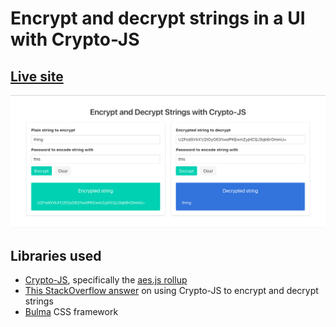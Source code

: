 # Encrypt and decrypt strings in a UI with Crypto-JS

## [Live site](http:/mindplace.github.io/encrypt-string-with-javascript/)

![site-screenshot](encrypt-screenshot.jpg)

## Libraries used

* [Crypto-JS](https://github.com/sytelus/CryptoJS), specifically the [aes.js rollup](https://github.com/sytelus/CryptoJS/blob/master/rollups/aes.js)
* [This StackOverflow answer](https://stackoverflow.com/questions/18279141/javascript-string-encryption-and-decryption) on using Crypto-JS to encrypt and decrypt strings
* [Bulma](http://bulma.io/) CSS framework
